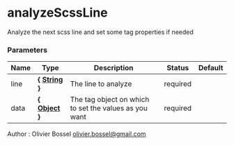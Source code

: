 # analyzeScssLine

Analyze the next scss line and set some tag properties if needed


### Parameters
Name  |  Type  |  Description  |  Status  |  Default
------------  |  ------------  |  ------------  |  ------------  |  ------------
line  |  **{ [String](https://developer.mozilla.org/fr/docs/Web/JavaScript/Reference/Objets_globaux/String) }**  |  The line to analyze  |  required  |
data  |  **{ [Object](https://developer.mozilla.org/fr/docs/Web/JavaScript/Reference/Objets_globaux/Object) }**  |  The tag object on which to set the values as you want  |  required  |

Author : Olivier Bossel [olivier.bossel@gmail.com](mailto:olivier.bossel@gmail.com)